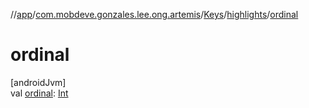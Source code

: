 //[app](../../../../index.md)/[com.mobdeve.gonzales.lee.ong.artemis](../../index.md)/[Keys](../index.md)/[highlights](index.md)/[ordinal](ordinal.md)

# ordinal

[androidJvm]\
val [ordinal](ordinal.md): [Int](https://kotlinlang.org/api/latest/jvm/stdlib/kotlin/-int/index.html)
